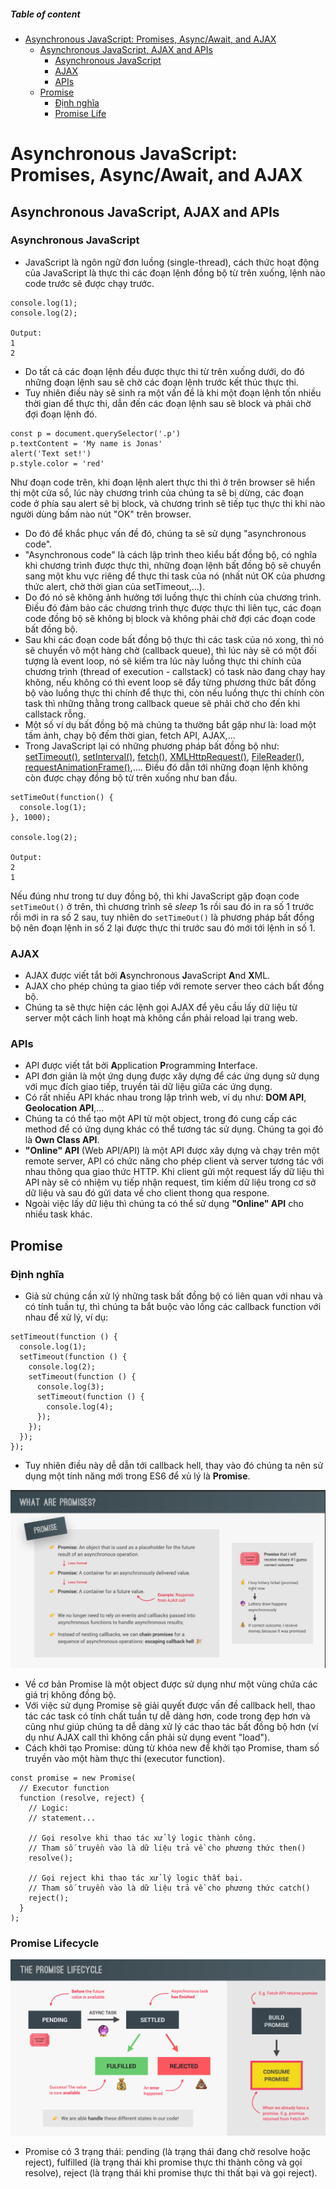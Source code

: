 ##### Table of content

- [Asynchronous JavaScript: Promises, Async/Await, and AJAX](#asynchronous-javascript-promises-asyncawait-and-ajax)
  - [Asynchronous JavaScript, AJAX and APIs](#asynchronous-javascript-ajax-and-apis)
    - [Asynchronous JavaScript](#asynchronous-javascript)
    - [AJAX](#ajax)
    - [APIs](#apis)
  - [Promise](#promise)
    - [Định nghĩa](#định-nghĩa)
    - [Promise Life](#promise-life)

# Asynchronous JavaScript: Promises, Async/Await, and AJAX

## Asynchronous JavaScript, AJAX and APIs

### Asynchronous JavaScript

- JavaScript là ngôn ngữ đơn luồng (single-thread), cách thức hoạt động của JavaScript là thực thi các đoạn lệnh đồng bộ từ trên xuống, lệnh nào code trước sẽ được chạy trước.

```
console.log(1);
console.log(2);

Output:
1
2
```

- Do tất cả các đoạn lệnh đều được thực thi từ trên xuống dưới, do đó những đoạn lệnh sau sẽ chờ các đoạn lệnh trước kết thúc thực thi.
- Tuy nhiên điều này sẽ sinh ra một vấn đề là khi một đoạn lệnh tốn nhiều thời gian để thực thi, dẫn đến các đoạn lệnh sau sẽ block và phải chờ đợi đoạn lệnh đó.

```
const p = document.querySelector('.p')
p.textContent = 'My name is Jonas'
alert('Text set!')
p.style.color = 'red'
```

Như đoạn code trên, khi đoạn lệnh alert thực thi thì ở trên browser sẽ hiển thị một cửa sổ, lúc này chương trình của chúng ta sẽ bị dừng, các đoạn code ở phía sau alert sẽ bị block, và chương trình sẽ tiếp tục thực thi khi nào người dùng bấm nào nút "OK" trên browser.

- Do đó để khắc phục vấn đề đó, chúng ta sẽ sử dụng "asynchronous code".
- "Asynchronous code" là cách lập trình theo kiểu bất đồng bộ, có nghĩa khi chương trình được thực thi, những đoạn lệnh bất đồng bộ sẽ chuyển sang một khu vực riêng để thực thi task của nó (nhất nút OK của phương thức alert, chờ thời gian của setTimeout,...).
- Do đó nó sẽ không ảnh hưởng tới luồng thực thi chính của chương trình. Điều đó đảm bảo các chương trình thực được thực thi liên tục, các đoạn code đồng bộ sẽ không bị block và không phải chờ đợi các đoạn code bất đồng bộ.
- Sau khi các đoạn code bất đồng bộ thực thi các task của nó xong, thì nó sẽ chuyển vô một hàng chờ (callback queue), thì lúc này sẽ có một đối tượng là event loop, nó sẽ kiểm tra lúc này luồng thực thi chính của chương trình (thread of execution - callstack) có task nào đang chạy hay không, nếu không có thì event loop sẽ đẩy từng phương thức bất đồng bộ vào luồng thực thi chính để thực thi, còn nếu luồng thực thi chính còn task thì những thằng trong callback queue sẽ phải chờ cho đến khi callstack rỗng.
- Một số ví dụ bất đồng bộ mà chúng ta thường bắt gặp như là: load một tấm ảnh, chạy bộ đếm thời gian, fetch API, AJAX,...
- Trong JavaScript lại có những phương pháp bất đồng bộ như: [setTimeout()](https://developer.mozilla.org/en-US/docs/Web/API/setTimeout), [setInterval()](https://developer.mozilla.org/en-US/docs/Web/API/setInterval), [fetch()](https://developer.mozilla.org/en-US/docs/Web/API/Fetch_API/Using_Fetch), [XMLHttpRequest()](https://developer.mozilla.org/en-US/docs/Web/API/XMLHttpRequest), [FileReader()](https://developer.mozilla.org/en-US/docs/Web/API/FileReader), [requestAnimationFrame()](https://developer.mozilla.org/en-US/docs/Web/API/window/requestAnimationFrame),.... Điều đó dẫn tới những đoạn lệnh không còn được chạy đồng bộ từ trên xuống như ban đầu.

```
setTimeOut(function() {
  console.log(1);
}, 1000);

console.log(2);

Output:
2
1
```

Nếu đúng như trong tư duy đồng bộ, thì khi JavaScript gặp đoạn code `setTimeOut()` ở trên, thì chương trình sẽ _sleep_ 1s rồi sau đó in ra số 1 trước rồi mới in ra số 2 sau, tuy nhiên do `setTimeOut()` là phương pháp bất đồng bộ nên đoạn lệnh in số 2 lại được thực thi trước sau đó mới tới lệnh in số 1.

### AJAX

- AJAX được viết tắt bởi **A**synchronous **J**avaScript **A**nd **X**ML.
- AJAX cho phép chúng ta giao tiếp với remote server theo cách bất đồng bộ.
- Chúng ta sẽ thực hiện các lệnh gọi AJAX để yêu cầu lấy dữ liệu từ server một cách linh hoạt mà không cần phải reload lại trang web.

### APIs

- API được viết tắt bởi **A**pplication **P**rogramming **I**nterface.
- API đơn giản là một ứng dụng được xây dựng để các ứng dụng sử dụng với mục đích giao tiếp, truyền tải dữ liệu giữa các ứng dụng.
- Có rất nhiều API khác nhau trong lập trình web, ví dụ như: **DOM API**, **Geolocation API**,...
- Chúng ta có thể tạo một API từ một object, trong đó cung cấp các method để có ứng dụng khác có thể tương tác sử dụng. Chúng ta gọi đó là **Own Class API**.
- **"Online" API** (Web API/API) là một API được xây dựng và chạy trên một remote server, API có chức năng cho phép client và server tương tác với nhau thông qua giao thức HTTP. Khi client gửi một request lấy dữ liệu thì API này sẽ có nhiệm vụ tiếp nhận request, tìm kiếm dữ liệu trong cơ sở dữ liệu và sau đó gửi data về cho client thong qua respone.
- Ngoài việc lấy dữ liệu thì chúng ta có thể sử dụng **"Online" API** cho nhiều task khác.

## Promise

### Định nghĩa

- Giả sử chúng cần xử lý những task bất đồng bộ có liên quan với nhau và có tính tuần tự, thì chúng ta bắt buộc vào lồng các callback function với nhau để xử lý, ví dụ:

```
setTimeout(function () {
  console.log(1);
  setTimeout(function () {
    console.log(2);
    setTimeout(function () {
      console.log(3);
      setTimeout(function () {
        console.log(4);
      });
    });
  });
});
```

- Tuy nhiên điều này dễ dẫn tới callback hell, thay vào đó chúng ta nên sử dụng một tính năng mới trong ES6 để xủ lý là **Promise**.

![](../Screenshots/Asynchronous-JavaScript/promise.jpeg)

- Về cơ bản Promise là một object được sử dụng như một vùng chứa các giá trị không đồng bộ.
- Với việc sử dụng Promise sẽ giải quyết được vấn đề callback hell, thao tác các task có tính chất tuần tự dễ dàng hơn, code trong đẹp hơn và cũng như giúp chúng ta dễ dàng xử lý các thao tác bất đồng bộ hơn (ví dụ như AJAX call thì không cần phải sử dụng event "load").
- Cách khởi tạo Promise: dùng từ khóa new để khởi tạo Promise, tham số truyền vào một hàm thực thi (executor function).

```
const promise = new Promise(
  // Executor function
  function (resolve, reject) {
    // Logic:
    // statement...

    // Gọi resolve khi thao tác xử lý logic thành công.
    // Tham số truyền vào là dữ liệu trả về cho phương thức then()
    resolve();

    // Gọi reject khi thao tác xử lý logic thất bại.
    // Tham số truyền vào là dữ liệu trả về cho phương thức catch()
    reject();
  }
);
```

### Promise Lifecycle

![](../Screenshots/Asynchronous-JavaScript/promise-lifecycle.png)

- Promise có 3 trạng thái: pending (là trạng thái đang chờ resolve hoặc reject), fulfilled (là trạng thái khi promise thực thi thành công và gọi resolve), reject (là trạng thái khi promise thực thi thất bại và gọi reject).
